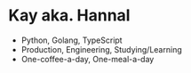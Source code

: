 Kay aka. Hannal
==================

- Python, Golang, TypeScript
- Production, Engineering, Studying/Learning
- One-coffee-a-day, One-meal-a-day
